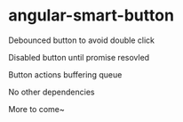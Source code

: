 # angular-smart-button

[build]: https://travis-ci.org/2013gang/angular-smart-button.svg?branch=master&style=flat-square

Debounced button to avoid double click

Disabled button until promise resovled

Button actions buffering queue


No other dependencies

More to come~

